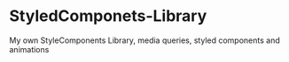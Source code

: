 # StyledComponets-Library
My own StyleComponents Library, media queries, styled components and animations
